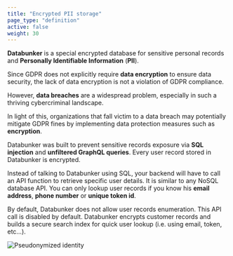 ```yaml
---
title: "Encrypted PII storage"
page_type: "definition"
active: false
weight: 30
---
```


**Databunker** is a special encrypted database for sensitive personal records and **Personally Identifiable Information** (**PII**).

Since GDPR does not explicitly require **data encryption** to ensure data security, the lack of data encryption is not a violation of GDPR compliance.

However, **data breaches** are a widespread problem, especially in such a thriving cybercriminal landscape.

In light of this, organizations that fall victim to a data breach may potentially mitigate GDPR fines by implementing data protection measures such as **encryption**.

Databunker was built to prevent sensitive records exposure via **SQL injection** and **unfiltered GraphQL queries**. Every user record stored in Databunker is encrypted.

Instead of talking to Databunker using SQL, your backend will have to call an API function to retrieve specific user details. It is similar to any NoSQL database API. You can only lookup user records if you know his **email address**, **phone number** or **unique token id**.

By default, Databunker does not allow user records enumeration. This API call is disabled by default. Databunker encrypts customer records and builds a secure search index for quick user lookup (i.e. using email, token, etc…).

![Pseudonymized identity](/img/pseudonymized-identity.png)
